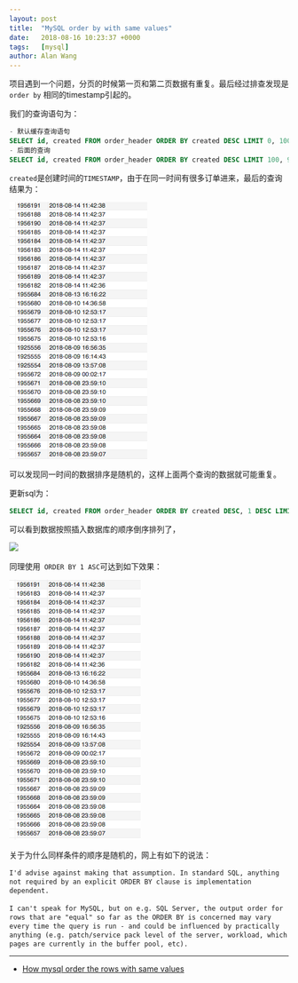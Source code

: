 ```yaml
---
layout: post
title:  "MySQL order by with same values"
date:   2018-08-16 10:23:37 +0000
tags:   [mysql]
author: Alan Wang
---
```


项目遇到一个问题，分页的时候第一页和第二页数据有重复。最后经过排查发现是 `order by` 相同的timestamp引起的。

我们的查询语句为：

```sql
- 默认缓存查询语句
SELECT id, created FROM order_header ORDER BY created DESC LIMIT 0, 100
- 后面的查询
SELECT id, created FROM order_header ORDER BY created DESC LIMIT 100, 900
```

`created`是创建时间的`TIMESTAMP`，由于在同一时间有很多订单进来，最后的查询结果为：

![](/assets/images/2018-08-16-mysql-order-with-same-value/mysql-orderby-created.png)

可以发现同一时间的数据排序是随机的，这样上面两个查询的数据就可能重复。

更新sql为：

```sql
SELECT id, created FROM order_header ORDER BY created DESC, 1 DESC LIMIT 0, 100 
```

可以看到数据按照插入数据库的顺序倒序排列了，

![](/assets/images/2018-08-16-mysql-order-with-same-value/mysql-orderby-created1desc.png)


同理使用` ORDER BY 1 ASC`可达到如下效果：

![](/assets/images/2018-08-16-mysql-order-with-same-value/mysql-orderby-created1asc.png)


关于为什么同样条件的顺序是随机的，网上有如下的说法：

```
I'd advise against making that assumption. In standard SQL, anything not required by an explicit ORDER BY clause is implementation dependent.

I can't speak for MySQL, but on e.g. SQL Server, the output order for rows that are "equal" so far as the ORDER BY is concerned may vary every time the query is run - and could be influenced by practically anything (e.g. patch/service pack level of the server, workload, which pages are currently in the buffer pool, etc).
```

---
- [How mysql order the rows with same values](https://stackoverflow.com/questions/6662837/how-mysql-order-the-rows-with-same-values)